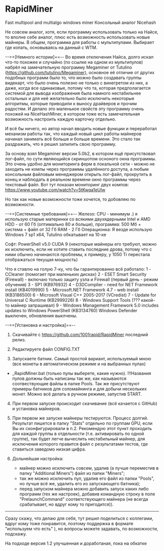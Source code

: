 # RapidMiner
Fast multipool and multialgo windows miner
Консольный аналог Nicehash

Не совсем аналог, хотя, если программу использовать только на Найсе, то вполне себе аналог, 
плюс есть возможность использовать новые майнеры.
В общем, программа для работы с мультипулами. Выбирает где копать, основываясь на данный с WTM.

--==[Немного истории]==--
Во время отключения Найса, долго искал что-то похожее и случайно (по ссылке на одном из мультипулов) 
набрёл на замечательную программу Megaminer от Tutulino (https://github.com/tutulino/Megaminer), 
основное её отличие от других подобных программ было то, что можно было создавать группы видекарт, 
что было очень полезно не только с винегретом из них, а даже, когда все одинаковые, потому что та, которая предполагается системой 
для вывода изображения была намного нестабильнее остальных и для неё желательно было исключить некоторые алгоритмы, 
которые приводили к выносу драйверов и прочим радостям. И делало это маленькое свойств эту программу очень похожей на NiceHashMiner, 
в котором тоже есть замечательная возможность настроить каждую карточку отдельно.

И всё бы ничего, но автор начал вводить новые функции и переработал механизм работы так, что каждый новый цикл работы майнеров 
начинал занимать всё больше и больше времени. Это стало так раздражать, что я решил запилить свою программу.

За основу взял Megaminer версии 5.0b2, в котором ещё присутствовал лог-файл, по сути являющийся скриншотом осноного окна программы. 
Это очень удобно для мониторинга ферм в локальной сети - можно не заходить не компы через программы удалённого доступа, 
а любым консольным файловым менеджером открыть лог-файл, прокрутить в конец 
и наблюдать в реальном времени окно программы через текстовый файл.
Вот тут показан мониторинг двух компов:
https://www.youtube.com/watch?v=5tKwqa1eUIw

Но так как новые возможности тоже хочется, то добовляю по возможности.

--==[Системные требования]==--
Железо:	CPU - минимум .) я использую старые материнки со всякими двухядерными Intel и AMD
	HDD - от 60 Гб (оптимально 80 и больше), программа: 500 Мб + система + файл от 32 Гб
	RAM - 2 Гб
Операционка: Я везде использую Windows 7 sp1 x64, Tutulino обкатывает на 10-ке

Софт:	PowerShell v5.0
	CUDA 9 (некоторые майнеры его требуют, можно их исключить, если не хотите ставить последние дрова, 
		потому что с ними обычно начинаются проблемы, к примеру, у 1050 Ti перестала отображаться текущая мощность)

Что я ставлю на голую 7-ку, что бы гарантированно всё работало:
1 - CCleaner (помогает при маленьких дисках)
2 - ESET Smart Security (Firewall) - включаю только защиту узла и Firewall (первый день - режим обучения)
3 - SP1 (KB976932)
4 - D3DComplier - need for NET Framework install (KB4019990)
5 - Microsoft.NET Framework 4.7 - web install (KB3186500)
6 - Microsoft Visual C++ 2005-2017 (VCredist)
7 - Update for Universal C Runtime (KB2999226)
8 - Windows Support Tools (??? какой-то майнер запрашивал)
9 - Windows Management Framework 5.0 includes updates to Windows PowerShell (KB3134760)	
Windows Defender выключен, обновления выклчены.
		
--==[Установка и настройка]==--

1. Скачивайте с https://github.com/1001rapid/RapidMiner последний релиз.

2. Редактируете файл CONFIG.TXT

3. Запускаете батник. Самый простой вариант, используемый мною (все монеты в автоматическом режиме и на выбранных пулах) 
- _RapidMiner.bat (только пулы выберете, какие нужно). 
!!!Названия пулов должны быть написаны так же, как называются соотвествующие файлы в папке Pools.
Так же присутствуют примеры батников для соломайнинга и для добычи нескольких монет.
Можно всё делать в ручном режиме, запустив START.

4. При первом запуске происходит скачивание (всё качается с GitHub) и установка майнеров.

5. При первом же запуске майнеры тестируются. Процесс долгий. Результат пишется в папку "Stats" отдельно по группам GPU, 
если Вы их сконфигурировали в п.2. Рекомендую этот пункт проходить для каждой группы в отдельности (т.е. активировать по одной группе),
так будет легче вычеслить нестабильный майнер, для исключения которого правится файл с результатами тестов, 
где ставиться заведомо низкая цифра. 

6. Дольнейшая настройка:
	- майнер можно исключить совсем, удалив (а лучше переместив в папку "Additional Miners") файл из папки "Miners";
	- так же можно исключить пул, удалив его файл из папки "Pools", но лучше всё же, удалить его из запускающего батника);
	- перед запуском майнера можно добавить запуск каких либо программ (тех же настроек), добавив командную строку в поле
	  "PrelaunchCommand" соответствующего майнера (не всегда срабатывает, но вдруг кому то пригодится)).

------

Сразу скажу, что делаю для себя, тут решил поделиться с коллегами, вдруг кому тоже понравится, 
поэтому поддержка в формате "используем что есть" ), но вопросы можете задавать, по возможности, подскажу. 

На подходе версия 1.2 улучшенная и доработаная, пока на обкатке
